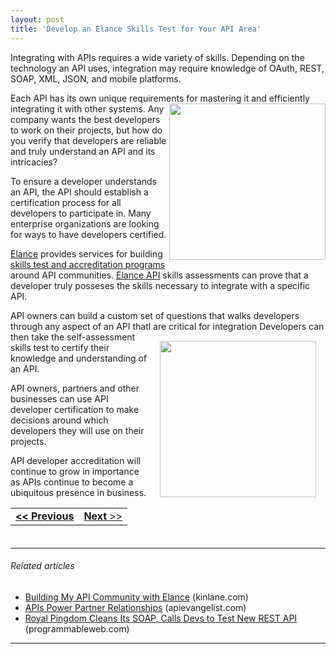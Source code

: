```yaml
---
layout: post
title: 'Develop an Elance Skills Test for Your API Area'
---
```

Integrating with APIs requires a wide variety of skills.  Depending on the technology an API uses, integration may require knowledge of OAuth, REST, SOAP, XML, JSON, and mobile platforms.<p></p>
Each API has its own unique requirements for mastering it and efficiently integrating it with other systems.
<img src="http://kinlane-productions.s3.amazonaws.com/elance/test-taking.jpg" alt="" width="250" align="right" />
Any company wants the best developers to work on their projects, but how do you verify that developers are reliable and truly understand an API and its intricacies?<p></p>
To ensure a developer understands an API, the API should establish a certification process for all developers to participate in.   Many enterprise organizations are looking for ways to have developers certified.<p></p>
<a title="Elance" href="http://www.elance.com">Elance</a> provides services for building <a title="Skills Tests" href="http://www.elance.com/p/skilltests/all.html">skills test and accreditation programs</a> around API communities.  <a title="Elance API" href="http://www.elance.com/p/api">Elance API</a> skills assessments can prove that a developer truly posseses the skills necessary to integrate with a specific API.<p></p>
API owners can build a custom set of questions that walks developers through any aspect of an API thatl are critical for integration
<img style="padding: 15px;" src="http://kinlane-productions.s3.amazonaws.com/elance/elance-logo.jpg" alt="" width="250" align="right" />
Developers can then take the self-assessment skills test to certify their knowledge and understanding of an API.<p></p>
API owners, partners and other businesses can use API developer certification to make decisions around which developers they will use on their projects.<p></p>
API developer accreditation will continue to grow in importance as APIs continue to become a ubiquitous presence in business.
<table style="padding-bottom: 20px;" cellspacing="5" cellpadding="5" width="100%">
<tbody>
<tr>
<td align="left"><strong><strong><a title="Use Elance Your API SDK and Code Samples" href="http://blog.apievangelist.com/2011/02/28/use-elance-your-api-sdk-and-code-samples/">&lt;&lt; Previous</a></strong>
</strong></td>
<td align="right"><a title="Achieve an API Ecosystem with Powered by Elance" href="http://blog.apievangelist.com/2011/02/28/achieve-an-api-ecosystem-with-powered-by-elance/"><strong>Next</strong> &gt;&gt;</a></td>
</tr>
</tbody>
</table><p></p>
<hr /><p></p>
<h6 class="zemanta-related-title" style="font-size: 1em;">Related articles</h6>
<ul class="zemanta-article-ul">
	<li class="zemanta-article-ul-li"><a href="http://www.kinlane.com/2011/01/building-my-api-community-with-elance/">Building My API Community with Elance</a> (kinlane.com)</li>
	<li class="zemanta-article-ul-li"><a href="http://blog.apievangelist.com/2011/01/30/apis-power-partner-relationships/">APIs Power Partner Relationships</a> (apievangelist.com)</li>
	<li class="zemanta-article-ul-li"><a href="http://blog.programmableweb.com/2011/02/16/royal-pingdom-cleans-its-soap-calls-devs-to-test-new-rest-api/">Royal Pingdom Cleans Its SOAP, Calls Devs to Test New REST API</a> (programmableweb.com)</li>
</ul>
<p></p>
<hr />